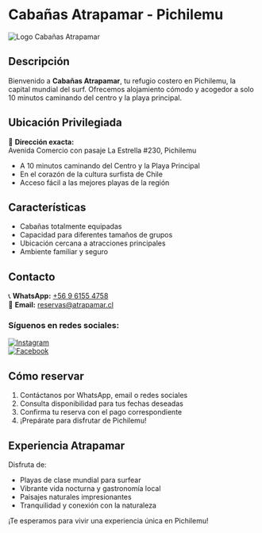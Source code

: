 # Cabañas Atrapamar - Pichilemu

![Logo Cabañas Atrapamar]([cabanas-atrapamar-letras.png](https://cabanas-atrapamar-web.vercel.app/cabanas-atrapamar-log.png))

## Descripción

Bienvenido a **Cabañas Atrapamar**, tu refugio costero en Pichilemu, la capital mundial del surf. Ofrecemos alojamiento cómodo y acogedor a solo 10 minutos caminando del centro y la playa principal.

## Ubicación Privilegiada

📍 **Dirección exacta:**  
Avenida Comercio con pasaje La Estrella #230, Pichilemu

- A 10 minutos caminando del Centro y la Playa Principal
- En el corazón de la cultura surfista de Chile
- Acceso fácil a las mejores playas de la región

## Características

- Cabañas totalmente equipadas
- Capacidad para diferentes tamaños de grupos
- Ubicación cercana a atracciones principales
- Ambiente familiar y seguro

## Contacto

📞 **WhatsApp:** [+56 9 6155 4758](https://wa.me/56961554758)  
📧 **Email:** [reservas@atrapamar.cl](mailto:reservas@atrapamar.cl)

### Síguenos en redes sociales:

[![Instagram](https://img.shields.io/badge/Instagram-@atrapamar__pichilemu-E4405F?style=for-the-badge&logo=instagram)](https://www.instagram.com/atrapamar_pichilemu)  
[![Facebook](https://img.shields.io/badge/Facebook-Cabañas_Pichilemu-1877F2?style=for-the-badge&logo=facebook)](https://www.facebook.com/cabanaspichilemu.garridoabarca)

## Cómo reservar

1. Contáctanos por WhatsApp, email o redes sociales
2. Consulta disponibilidad para tus fechas deseadas
3. Confirma tu reserva con el pago correspondiente
4. ¡Prepárate para disfrutar de Pichilemu!

## Experiencia Atrapamar

Disfruta de:

- Playas de clase mundial para surfear
- Vibrante vida nocturna y gastronomía local
- Paisajes naturales impresionantes
- Tranquilidad y conexión con la naturaleza

¡Te esperamos para vivir una experiencia única en Pichilemu!
